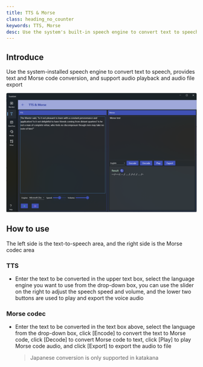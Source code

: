 ```yaml
---
title: TTS & Morse
class: heading_no_counter
keywords: TTS, Morse 
desc: Use the system's built-in speech engine to convert text to speech, as well as text to Morse code, and support  export audio file
---
```


## Introduce

Use the system-installed speech engine to convert text to speech, provides text and Morse code conversion, and support audio playback and audio file export

![](../../assets/images/ToolsSet/TSTTTS.png)

## How to use

The left side is the text-to-speech area, and the right side is the Morse codec area

### TTS

* Enter the text to be converted in the upper text box, select the language engine you want to use from the drop-down box, you can use the slider on the right to adjust the speech speed and volume, and the lower two buttons are used to play and export the voice audio

### Morse codec

* Enter the text to be converted in the text box above, select the language from the drop-down box, click [Encode] to convert the text to Morse code, click [Decode] to convert Morse code to text, click [Play] to play Morse code audio, and click [Export] to export the audio to file
  > Japanese conversion is only supported in katakana

